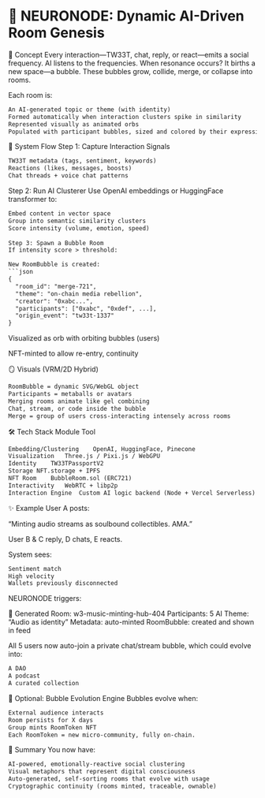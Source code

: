 # 🧠 NEURONODE: Dynamic AI-Driven Room Genesis
🔮 Concept
Every interaction—TW33T, chat, reply, or react—emits a social frequency.
AI listens to the frequencies.
When resonance occurs? It births a new space—a bubble.
These bubbles grow, collide, merge, or collapse into rooms.

Each room is:
```txt
An AI-generated topic or theme (with identity)
Formed automatically when interaction clusters spike in similarity
Represented visually as animated orbs
Populated with participant bubbles, sized and colored by their expression energy
```
🔁 System Flow
Step 1: Capture Interaction Signals
```txt
TW33T metadata (tags, sentiment, keywords)
Reactions (likes, messages, boosts)
Chat threads + voice chat patterns
```
Step 2: Run AI Clusterer
Use OpenAI embeddings or HuggingFace transformer to:
```txt
Embed content in vector space
Group into semantic similarity clusters
Score intensity (volume, emotion, speed)
      
Step 3: Spawn a Bubble Room
If intensity score > threshold:

New RoomBubble is created:
```json
{
  "room_id": "merge-721",
  "theme": "on-chain media rebellion",
  "creator": "0xabc...",
  "participants": ["0xabc", "0xdef", ...],
  "origin_event": "tw33t-1337"
}
```
Visualized as orb with orbiting bubbles (users)

NFT-minted to allow re-entry, continuity

🪞 Visuals (VRM/2D Hybrid)
```txt
RoomBubble = dynamic SVG/WebGL object
Participants = metaballs or avatars
Merging rooms animate like gel combining
Chat, stream, or code inside the bubble
Merge = group of users cross-interacting intensely across rooms
```
🛠️ Tech Stack
Module	Tool
```txt
Embedding/Clustering	OpenAI, HuggingFace, Pinecone
Visualization	Three.js / Pixi.js / WebGPU
Identity	TW33TPassportV2
Storage	NFT.storage + IPFS
NFT Room	BubbleRoom.sol (ERC721)
Interactivity	WebRTC + libp2p
Interaction Engine	Custom AI logic backend (Node + Vercel Serverless)
```
✨ Example
User A posts:

“Minting audio streams as soulbound collectibles. AMA.”

User B & C reply, D chats, E reacts.

System sees:
```txt
Sentiment match
High velocity
Wallets previously disconnected
```
NEURONODE triggers:

🔮 Generated Room: w3-music-minting-hub-404
Participants: 5
AI Theme: “Audio as identity”
Metadata: auto-minted
RoomBubble: created and shown in feed

All 5 users now auto-join a private chat/stream bubble, which could evolve into:
```txt
A DAO
A podcast
A curated collection
```
🧬 Optional: Bubble Evolution Engine
Bubbles evolve when:
```txt
External audience interacts
Room persists for X days
Group mints RoomToken NFT
Each RoomToken = new micro-community, fully on-chain.
```
🧠 Summary
You now have:
```txt
AI-powered, emotionally-reactive social clustering
Visual metaphors that represent digital consciousness
Auto-generated, self-sorting rooms that evolve with usage
Cryptographic continuity (rooms minted, traceable, ownable)
```
